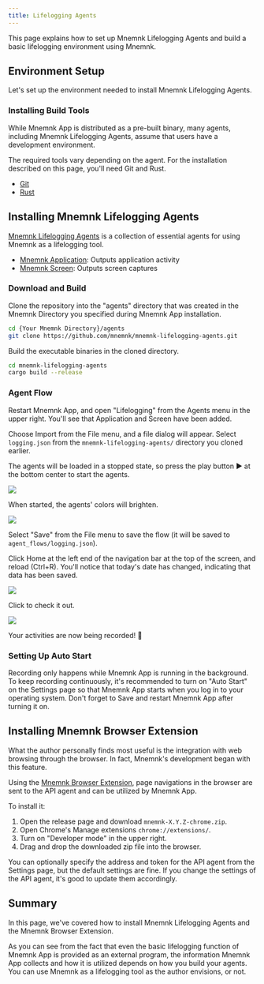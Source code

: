 ```yaml
---
title: Lifelogging Agents
---
```

This page explains how to set up Mnemnk Lifelogging Agents and build a basic lifelogging environment using Mnemnk.

## Environment Setup

Let's set up the environment needed to install Mnemnk Lifelogging Agents.

### Installing Build Tools

While Mnemnk App is distributed as a pre-built binary, many agents, including Mnemnk Lifelogging Agents, assume that users have a development environment.

The required tools vary depending on the agent.
For the installation described on this page, you'll need Git and Rust.

- [Git](https://git-scm.com/)
- [Rust](https://www.rust-lang.org/learn/get-started)

## Installing Mnemnk Lifelogging Agents

[Mnemnk Lifelogging Agents](https://github.com/mnemnk/mnemnk-lifelogging-agents) is a collection of essential agents for using Mnemnk as a lifelogging tool.

- [Mnemnk Application](https://github.com/mnemnk/mnemnk-lifelogging-agents/tree/main/mnemnk-application): Outputs application activity
- [Mnemnk Screen](https://github.com/mnemnk/mnemnk-lifelogging-agents/tree/main/mnemnk-screen): Outputs screen captures

### Download and Build

Clone the repository into the "agents" directory that was created in the Mnemnk Directory you specified during Mnemnk App installation.

```sh
cd {Your Mnemnk Directory}/agents
git clone https://github.com/mnemnk/mnemnk-lifelogging-agents.git
```

Build the executable binaries in the cloned directory.

```sh
cd mnemnk-lifelogging-agents
cargo build --release
```

### Agent Flow

Restart Mnemnk App, and open "Lifelogging" from the Agents menu in the upper right. You'll see that Application and Screen have been added.

Choose Import from the File menu, and a file dialog will appear. Select `logging.json` from the `mnemnk-lifelogging-agents/` directory you cloned earlier.

The agents will be loaded in a stopped state, so press the play button ▶ at the bottom center to start the agents.

![](/images/guide/intro/lifelogging-agents/screenshot-lifelogging-agents-imported.png)

When started, the agents' colors will brighten.

![](/images/guide/intro/lifelogging-agents/screenshot-lifelogging-agents.png)

Select "Save" from the File menu to save the flow (it will be saved to `agent_flows/logging.json`).

Click Home at the left end of the navigation bar at the top of the screen, and reload (Ctrl+R). You'll notice that today's date has changed, indicating that data has been saved.

![](/images/guide/intro/lifelogging-agents/first-logging.png)

Click to check it out.

![](/images/guide/intro/lifelogging-agents/first-daily-page.png)

Your activities are now being recorded! 🎉

### Setting Up Auto Start

Recording only happens while Mnemnk App is running in the background. To keep recording continuously, it's recommended to turn on "Auto Start" on the Settings page so that Mnemnk App starts when you log in to your operating system. Don't forget to Save and restart Mnemnk App after turning it on.

## Installing Mnemnk Browser Extension

What the author personally finds most useful is the integration with web browsing through the browser. In fact, Mnemnk's development began with this feature.

Using the [Mnemnk Browser Extension](https://github.com/mnemnk/mnemnk-browser-extension), page navigations in the browser are sent to the API agent and can be utilized by Mnemnk App.

To install it:

1. Open the release page and download `mnemnk-X.Y.Z-chrome.zip`.
2. Open Chrome's Manage extensions `chrome://extensions/`.
3. Turn on "Developer mode" in the upper right.
4. Drag and drop the downloaded zip file into the browser.

You can optionally specify the address and token for the API agent from the Settings page, but the default settings are fine. If you change the settings of the API agent, it's good to update them accordingly.

## Summary

In this page, we've covered how to install Mnemnk Lifelogging Agents and the Mnemnk Browser Extension.

As you can see from the fact that even the basic lifelogging function of Mnemnk App is provided as an external program, the information Mnemnk App collects and how it is utilized depends on how you build your agents. You can use Mnemnk as a lifelogging tool as the author envisions, or not.
